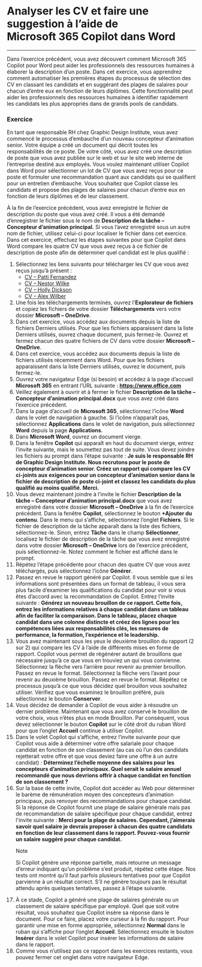 # Analyser les CV et faire une suggestion à l’aide de Microsoft 365 Copilot dans Word
---
Dans l’exercice précédent, vous avez découvert comment Microsoft 365 Copilot pour Word peut aider les professionnels des ressources humaines à élaborer la description d’un poste. Dans cet exercice, vous apprendrez comment automatiser les premières étapes du processus de sélection des CV en classant les candidats et en suggérant des plages de salaires pour chacun d’entre eux en fonction de leurs diplômes. Cette fonctionnalité peut aider les professionnels des ressources humaines à identifier rapidement les candidats les plus appropriés dans de grands pools de candidats.

### Exercice

En tant que responsable RH chez Graphic Design Institute, vous avez commencé le processus d’embauche d’un nouveau concepteur d’animation senior. Votre équipe a créé un document qui décrit toutes les responsabilités de ce poste. De votre côté, vous avez créé une description de poste que vous avez publiée sur le web et sur le site web interne de l’entreprise destiné aux employés. Vous voulez maintenant utiliser Copilot dans Word pour sélectionner un lot de CV que vous avez reçus pour ce poste et formuler une recommandation quant aux candidats qui se qualifient pour un entretien d’embauche. Vous souhaitez que Copilot classe les candidats et propose des plages de salaires pour chacun d’entre eux en fonction de leurs diplômes et de leur classement.

À la fin de l’exercice précédent, vous avez enregistré le fichier de description du poste que vous avez créé. Il vous a été demandé d’enregistrer le fichier sous le nom de **Description de la tâche –** **Concepteur d’animation principal.** Si vous l’avez enregistré sous un autre nom de fichier, utilisez celui-ci pour localiser le fichier dans cet exercice. Dans cet exercice, effectuez les étapes suivantes pour que Copilot dans Word compare les quatre CV que vous avez reçus à ce fichier de description de poste afin de déterminer quel candidat est le plus qualifié :

1. Sélectionnez les liens suivants pour télécharger les CV que vous avez reçus jusqu’à présent :
    - [CV – Patti Fernandez](https://go.microsoft.com/fwlink/?linkid=2268829)
    - [CV – Nestor Wilke](https://go.microsoft.com/fwlink/?linkid=2268930)
    - [CV – Holly Dickson](https://go.microsoft.com/fwlink/?linkid=2268828)
    - [CV – Alex Wilber](https://go.microsoft.com/fwlink/?linkid=2269127)
1. Une fois les téléchargements terminés, ouvrez l'**Explorateur de fichiers** et copiez les fichiers de votre dossier **Téléchargements** vers votre dossier **Microsoft – OneDrive**.
1. Dans cet exercice, vous accédez aux documents depuis la liste de fichiers Derniers utilisés. Pour que les fichiers apparaissent dans la liste Derniers utilisés, ouvrez chaque document, puis fermez-le. Ouvrez et fermez chacun des quatre fichiers de CV dans votre dossier **Microsoft – OneDrive**.
1. Dans cet exercice, vous accédez aux documents depuis la liste de fichiers utilisés récemment dans Word. Pour que les fichiers apparaissent dans la liste Derniers utilisés, ouvrez le document, puis fermez-le. 
1. Ouvrez votre navigateur Edge (si besoin) et accédez à la page d’accueil **Microsoft 365** en entrant l’URL suivante : **https://www.office.com**  
1. Veillez également à ouvrir et à fermer le fichier **Description de la tâche –** **Concepteur d’animation principal.docx** que vous avez créé dans l’exercice précédent. 
1. Dans la page d’accueil de **Microsoft 365**, sélectionnez l’icône **Word** dans le volet de navigation à gauche. Si l’icône n’apparaît pas, sélectionnez **Applications** dans le volet de navigation, puis sélectionnez **Word** depuis la page **Applications**.
1. Dans **Microsoft Word**, ouvrez un document vierge.
1. Dans la fenêtre **Copilot** qui apparaît en haut du document vierge, entrez l’invite suivante, mais le soumettez pas tout de suite. Vous devez joindre les fichiers au prompt dans l’étape suivante : **Je suis le responsable RH de Graphic Design Institute. Nous recrutons pour le poste de concepteur d’animation senior. Créez un rapport qui compare les CV ci-joints aux exigences pour un concepteur d’animation senior dans le fichier de description de poste ci-joint et classez les candidats du plus qualifié au moins qualifié. Merci.**
1. Vous devez maintenant joindre à l’invite le fichier **Description de la tâche – Concepteur d’animation principal.docx** que vous avez enregistré dans votre dossier **Microsoft – OneDrive** à la fin de l’exercice précédent. Dans la fenêtre **Copilot**, sélectionnez le bouton **+Ajouter du contenu**. Dans le menu qui s’affiche, sélectionnez l’onglet **Fichiers**. Si le fichier de description de la tâche apparaît dans la liste des fichiers, sélectionnez-le. Sinon, entrez **Tâche** dans le champ **Sélectionner**, localisez le fichier de description de la tâche que vous avez enregistré dans votre dossier **Microsoft – OneDrive** lors de l’exercice précédent, puis sélectionnez-le. Notez comment le fichier est affiché dans le prompt.
1. Répétez l’étape précédente pour chacun des quatre CV que vous avez téléchargés, puis sélectionnez l’icône **Générer**. 
1. Passez en revue le rapport généré par Copilot. Il vous semble que si les informations sont présentées dans un format de tableau, il vous sera plus facile d’examiner les qualifications du candidat pour voir si vous êtes d’accord avec la recommandation de Copilot. Entrez l’invite suivante : **Générez un nouveau brouillon de ce rapport. Cette fois, entrez les informations relatives à chaque candidat dans un tableau afin de faciliter la comparaison. Dans le tableau, placez chaque candidat dans une colonne distincte et créez des lignes pour les compétences liées aux responsabilités clés, les mesures de performance, la formation, l’expérience et le leadership.**
1. Vous avez maintenant sous les yeux le deuxième brouillon du rapport (2 sur 2) qui compare les CV à l’aide de différents mises en forme de rapport. Copilot vous permet de régénérer autant de brouillons que nécessaire jusqu’à ce que vous en trouviez un qui vous convienne. Sélectionnez la flèche vers l’arrière pour revenir au premier brouillon. Passez en revue le format. Sélectionnez la flèche vers l’avant pour revenir au deuxième brouillon. Passez en revue le format. Répétez ce processus jusqu’à ce que vous décidez quel brouillon vous souhaitez utiliser. Vérifiez que vous examinez le brouillon préféré, puis sélectionnez le bouton **Conserver**. 
1. Vous décidez de demander à Copilot de vous aider à résoudre un dernier problème. Maintenant que vous avez conservé le brouillon de votre choix, vous n’êtes plus en mode Brouillon. Par conséquent, vous devez sélectionner le bouton **Copilot** sur le côté droit du ruban Word pour que l’onglet **Accueil** continue à utiliser Copilot. 
1. Dans le volet Copilot qui s’affiche, entrez l’invite suivante pour que Copilot vous aide à déterminer votre offre salariale pour chaque candidat en fonction de son classement (au cas où l’un des candidats rejetterait votre offre et que vous deviez faire une offre à un autre candidat) : **Déterminez l’échelle moyenne des salaires pour les concepteurs d’animation principaux. Quel serait le salaire annuel recommandé que nous devrions offrir à chaque candidat en fonction de son classement ?**
1. Sur la base de cette invite, Copilot doit accéder au Web pour déterminer le barème de rémunération moyen des concepteurs d’animation principaux, puis renvoyer des recommandations pour chaque candidat. Si la réponse de Copilot fournit une plage de salaire générale mais pas de recommandation de salaire spécifique pour chaque candidat, entrez l'invite suivante : **Merci pour la plage de salaires. Cependant, j’aimerais savoir quel salaire je devrais proposer à chacun des quatre candidats en fonction de leur classement dans le rapport. Pouvez-vous fournir un salaire suggéré pour chaque candidat.** 
    > [!NOTE]
    > Si Copilot génère une réponse partielle, mais retourne un message d’erreur indiquant qu’un problème s’est produit, répétez cette étape. Nos tests ont montré qu’il faut parfois plusieurs tentatives pour que Copilot parvienne à un résultat correct. S’il ne génère toujours pas le résultat attendu après quelques tentatives, passez à l’étape suivante.  
1. À ce stade, Copilot a généré une plage de salaires générale ou un classement de salaire spécifique par employé. Quel que soit votre résultat, vous souhaitez que Copilot insère sa réponse dans le document. Pour ce faire, placez votre curseur à la fin du rapport. Pour garantir une mise en forme appropriée, sélectionnez **Normal** dans le ruban qui s’affiche pour l’onglet **Accueil**. Sélectionnez ensuite le bouton **Insérer** dans le volet Copilot pour insérer les informations de salaire dans le rapport.
1. Comme vous n’utilisez pas ce rapport dans les exercices restants, vous pouvez fermer cet onglet dans votre navigateur Edge.

   
